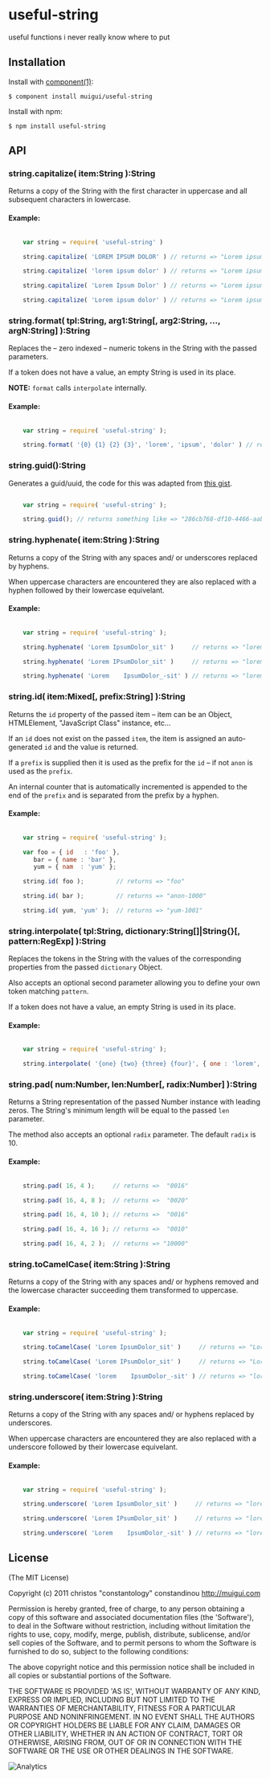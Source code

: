 # useful-string

  useful functions i never really know where to put

## Installation

  Install with [component(1)](http://component.io):

    $ component install muigui/useful-string

  Install with npm:

    $ npm install useful-string

## API

### string.capitalize( item:String ):String
Returns a copy of the String with the first character in uppercase and all subsequent characters in lowercase.

#### Example:

```javascript

	var string = require( 'useful-string' )

    string.capitalize( 'LOREM IPSUM DOLOR' ) // returns => "Lorem ipsum dolor"

    string.capitalize( 'lorem ipsum dolor' ) // returns => "Lorem ipsum dolor"

    string.capitalize( 'Lorem Ipsum Dolor' ) // returns => "Lorem ipsum dolor"

    string.capitalize( 'Lorem ipsum dolor' ) // returns => "Lorem ipsum dolor"

```

### string.format( tpl:String, arg1:String[, arg2:String, ..., argN:String] ):String
Replaces the – zero indexed – numeric tokens in the String with the passed parameters.

If a token does not have a value, an empty String is used in its place.

**NOTE:** `format` calls `interpolate` internally.

#### Example:

```javascript

	var string = require( 'useful-string' );

    string.format( '{0} {1} {2} {3}', 'lorem', 'ipsum', 'dolor' ) // returns => "lorem ipsum dolor "

```

### string.guid():String
Generates a guid/uuid, the code for this was adapted from [this gist](https://gist.github.com/2295777).

```javascript

	var string = require( 'useful-string' );

	string.guid(); // returns something like => "286cb768-df10-4466-aabf-f5cb4ba406a2"

```

### string.hyphenate( item:String ):String
Returns a copy of the String with any spaces and/ or underscores replaced by hyphens.

When uppercase characters are encountered they are also replaced with a hyphen followed by their lowercase equivelant.

#### Example:

```javascript

	var string = require( 'useful-string' );

    string.hyphenate( 'Lorem IpsumDolor_sit' )     // returns => "lorem-ipsum-dolor-sit"

    string.hyphenate( 'Lorem IPsumDolor_sit' )     // returns => "lorem-i-psum-dolor-sit"

    string.hyphenate( 'Lorem    IpsumDolor_-sit' ) // returns => "lorem-ipsum-dolor-sit"

```

### string.id( item:Mixed[, prefix:String] ):String
Returns the `id` property of the passed item – item can be an Object, HTMLElement, "JavaScript Class" instance, etc...

If an `id` does not exist on the passed `item`, the item is assigned an auto-generated `id` and the value is returned.

If a `prefix` is supplied then it is used as the prefix for the `id` – if not `anon` is used as the `prefix`.

An internal counter that is automatically incremented is appended to the end of the `prefix` and is separated from the prefix by a hyphen.

#### Example:

```javascript

	var string = require( 'useful-string' );

    var foo = { id   : 'foo' },
       bar = { name : 'bar' },
       yum = { nam  : 'yum' };

    string.id( foo );         // returns => "foo"

    string.id( bar );         // returns => "anon-1000"

    string.id( yum, 'yum' );  // returns => "yum-1001"

```

### string.interpolate( tpl:String, dictionary:String[]|String{}[, pattern:RegExp] ):String
Replaces the tokens in the String with the values of the corresponding properties from the passed `dictionary` Object.

Also accepts an optional second parameter allowing you to define your own token matching `pattern`.

If a token does not have a value, an empty String is used in its place.

#### Example:

```javascript

	var string = require( 'useful-string' );

    string.interpolate( '{one} {two} {three} {four}', { one : 'lorem', two : 'ipsum', three : 'dolor' } ) // returns => "lorem ipsum dolor "

```

### string.pad( num:Number, len:Number[, radix:Number] ):String
Returns a String representation of the passed Number instance with leading zeros. The String's minimum length will be equal to the passed `len` parameter.

The method also accepts an optional `radix` parameter. The default `radix` is 10.

#### Example:

```javascript

    string.pad( 16, 4 );     // returns =>  "0016"

    string.pad( 16, 4, 8 );  // returns =>  "0020"

    string.pad( 16, 4, 10 ); // returns =>  "0016"

    string.pad( 16, 4, 16 ); // returns =>  "0010"

    string.pad( 16, 4, 2 );  // returns => "10000"

```

### string.toCamelCase( item:String ):String
Returns a copy of the String with any spaces and/ or hyphens removed and the lowercase character succeeding them transformed to uppercase.

#### Example:

```javascript

	var string = require( 'useful-string' );

    string.toCamelCase( 'Lorem IpsumDolor_sit' )     // returns => "LoremIpsumDolorSit"

    string.toCamelCase( 'Lorem IPsumDolor_sit' )     // returns => "LoremIPsumDolorSit"

    string.toCamelCase( 'lorem    IpsumDolor_-sit' ) // returns => "loremIpsumDolorSit"

```

### string.underscore( item:String ):String
Returns a copy of the String with any spaces and/ or hyphens replaced by underscores.

When uppercase characters are encountered they are also replaced with a underscore followed by their lowercase equivelant.

#### Example:

```javascript

	var string = require( 'useful-string' );

    string.underscore( 'Lorem IpsumDolor_sit' )     // returns => "lorem_ipsum_dolor_sit"

    string.underscore( 'Lorem IPsumDolor_sit' )     // returns => "lorem_i_psum_dolor_sit"

    string.underscore( 'Lorem    IpsumDolor_-sit' ) // returns => "lorem_ipsum_dolor_sit"

```

## License

(The MIT License)

Copyright (c) 2011 christos "constantology" constandinou http://muigui.com

Permission is hereby granted, free of charge, to any person obtaining a copy of this software and associated documentation files (the 'Software'), to deal in the Software without restriction, including without limitation the rights to use, copy, modify, merge, publish, distribute, sublicense, and/or sell copies of the Software, and to permit persons to whom the Software is furnished to do so, subject to the following conditions:

The above copyright notice and this permission notice shall be included in all copies or substantial portions of the Software.

THE SOFTWARE IS PROVIDED 'AS IS', WITHOUT WARRANTY OF ANY KIND, EXPRESS OR IMPLIED, INCLUDING BUT NOT LIMITED TO THE WARRANTIES OF MERCHANTABILITY, FITNESS FOR A PARTICULAR PURPOSE AND NONINFRINGEMENT. IN NO EVENT SHALL THE AUTHORS OR COPYRIGHT HOLDERS BE LIABLE FOR ANY CLAIM, DAMAGES OR OTHER LIABILITY, WHETHER IN AN ACTION OF CONTRACT, TORT OR OTHERWISE, ARISING FROM, OUT OF OR IN CONNECTION WITH THE SOFTWARE OR THE USE OR OTHER DEALINGS IN THE SOFTWARE.

![Analytics](https://ga-beacon.appspot.com/UA-15072756-2/muigui/useful-type/readme)
